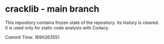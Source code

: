 # cracklib - main branch

This repository contains frozen state of the repository.
Its history is cleared. It is used only for static code
analysis with Codacy.

Commit Time: 1690263551